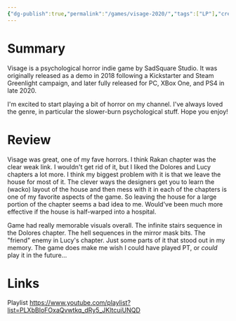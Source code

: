 ```yaml
---
{"dg-publish":true,"permalink":"/games/visage-2020/","tags":["LP"],"created":"2023-12-08","updated":"2024-07-20"}
---
```



# Summary

Visage is a psychological horror indie game by SadSquare Studio. It was originally released as a demo in 2018 following a Kickstarter and Steam Greenlight campaign, and later fully released for PC, XBox One, and PS4 in late 2020.

I'm excited to start playing a bit of horror on my channel. I've always loved the genre, in particular the slower-burn psychological stuff. Hope you enjoy!

# Review

Visage was great, one of my fave horrors. I think Rakan chapter was the clear weak link. I wouldn't get rid of it, but I liked the Dolores and Lucy chapters a lot more. I think my biggest problem with it is that we leave the house for most of it. The clever ways the designers get you to learn the (wacko) layout of the house and then mess with it in each of the chapters is one of my favorite aspects of the game. So leaving the house for a large portion of the chapter seems a bad idea to me. Would've been much more effective if the house is half-warped into a hospital.

Game had really memorable visuals overall. The infinite stairs sequence in the Dolores chapter. The hell sequences in the mirror mask bits. The "friend" enemy in Lucy's chapter. Just some parts of it that stood out in my memory. The game does make me wish I could have played PT, or *could* play it in the future...

# Links

Playlist https://www.youtube.com/playlist?list=PLXbBIoFOxaQvwtkq_dRy5_JKltcuiUNQD
